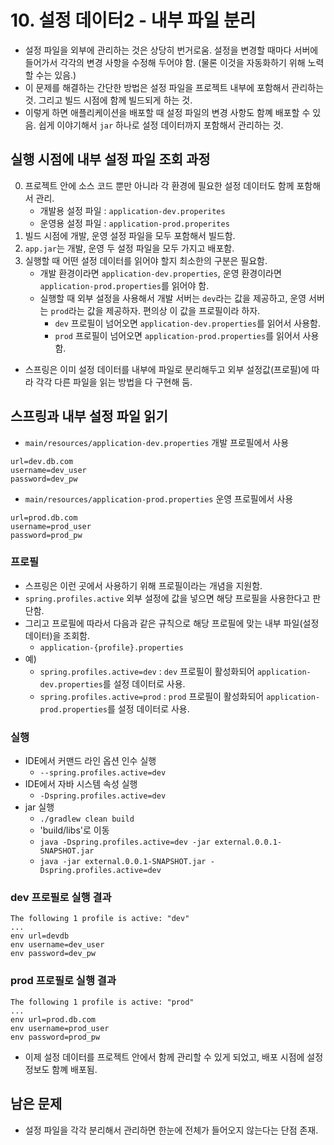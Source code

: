# 10. 설정 데이터2 - 내부 파일 분리
- 설정 파일을 외부에 관리하는 것은 상당히 번거로움. 설정을 변경할 때마다 서버에 들어가서 각각의 변경 사항을 수정해 두어야 함. (물론 이것을 자동화하기 위해 노력할 수는 있음.)
- 이 문제를 해결하는 간단한 방법은 설정 파일을 프로젝트 내부에 포함해서 관리하는 것. 그리고 빌드 시점에 함께 빌드되게 하는 것.
- 이렇게 하면 애플리케이션을 배포할 때 설정 파일의 변경 사항도 함꼐 배포할 수 있음. 쉽게 이야기해서 `jar` 하나로 설정 데이터까지 포함해서 관리하는 것.

## 실행 시점에 내부 설정 파일 조회 과정
0. 프로젝트 안에 소스 코드 뿐만 아니라 각 환경에 필요한 설정 데이터도 함께 포함해서 관리.
    - 개발용 설정 파일 : `application-dev.properites` 
    - 운영용 설정 파일 : `application-prod.properites`
1. 빌드 시점에 개발, 운영 설정 파일을 모두 포함해서 빌드함.
2. `app.jar`는 개발, 운영 두 설정 파일을 모두 가지고 배포함.
3. 실행할 때 어떤 설정 데이터를 읽어야 할지 최소한의 구분은 필요함.
    - 개발 환경이라면 `application-dev.properties`, 운영 환경이라면 `application-prod.properties`를 읽어야 함.
    - 실행할 때 외부 설정을 사용해서 개발 서버는 `dev`라는 값을 제공하고, 운영 서버는 `prod`라는 값을 제공하자. 편의상 이 값을 프로필이라 하자.
      - `dev` 프로필이 넘어오면 `application-dev.properties`를 읽어서 사용함.
      - `prod` 프로필이 넘어오면 `application-prod.properties`를 읽어서 사용함.

- 스프링은 이미 설정 데이터를 내부에 파일로 분리해두고 외부 설정값(프로필)에 따라 각각 다른 파일을 읽는 방법을 다 구현해 둠.

## 스프링과 내부 설정 파일 읽기
- `main/resources/application-dev.properties` 개발 프로필에서 사용
```properties
url=dev.db.com
username=dev_user
password=dev_pw
```
- `main/resources/application-prod.properties` 운영 프로필에서 사용
```properties
url=prod.db.com
username=prod_user
password=prod_pw
```

### 프로필
- 스프링은 이런 곳에서 사용하기 위해 프로필이라는 개념을 지원함.
- `spring.profiles.active` 외부 설정에 값을 넣으면 해당 프로필을 사용한다고 판단함.
- 그리고 프로필에 따라서 다음과 같은 규칙으로 해당 프로필에 맞는 내부 파일(설정 데이터)을 조회함.
   - `application-{profile}.properties`
- 예)
   - `spring.profiles.active=dev` : `dev` 프로필이 활성화되어 `application-dev.properties`를 설정 데이터로 사용.
   - `spring.profiles.active=prod` : `prod` 프로필이 활성화되어 `application-prod.properties`를 설정 데이터로 사용.

### 실행
- IDE에서 커맨드 라인 옵션 인수 실행
   - `--spring.profiles.active=dev`
- IDE에서 자바 시스템 속성 실행
   - `-Dspring.profiles.active=dev`
- jar 실행
   - `./gradlew clean build`
   - 'build/libs'로 이동
  - `java -Dspring.profiles.active=dev -jar external.0.0.1-SNAPSHOT.jar`
  - `java -jar external.0.0.1-SNAPSHOT.jar -Dspring.profiles.active=dev`

### dev 프로필로 실행 결과
```text
The following 1 profile is active: "dev"
...
env url=devdb
env username=dev_user
env password=dev_pw
```

### prod 프로필로 실행 결과
```text
The following 1 profile is active: "prod"
...
env url=prod.db.com
env username=prod_user
env password=prod_pw
```
- 이제 설정 데이터를 프로젝트 안에서 함께 관리할 수 있게 되었고, 배포 시점에 설정 정보도 함꼐 배포됨.

## 남은 문제
- 설정 파일을 각각 분리해서 관리하면 한눈에 전체가 들어오지 않는다는 단점 존재.

